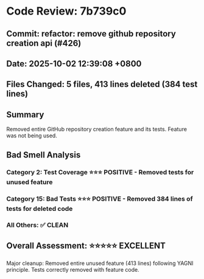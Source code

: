 # Code Review: 7b739c0
## Commit: refactor: remove github repository creation api (#426)
## Date: 2025-10-02 12:39:08 +0800
## Files Changed: 5 files, 413 lines deleted (384 test lines)

## Summary
Removed entire GitHub repository creation feature and its tests. Feature was not being used.

## Bad Smell Analysis
### Category 2: Test Coverage ⭐⭐⭐ POSITIVE - Removed tests for unused feature
### Category 15: Bad Tests ⭐⭐⭐ POSITIVE - Removed 384 lines of tests for deleted code
### All Others: ✅ CLEAN

## Overall Assessment: ⭐⭐⭐⭐⭐ EXCELLENT
Major cleanup: Removed entire unused feature (413 lines) following YAGNI principle. Tests correctly removed with feature code.
